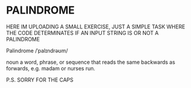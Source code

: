 # PALINDROME
HERE IM UPLOADING A SMALL EXERCISE, JUST A SIMPLE TASK WHERE THE CODE DETERMINATES IF AN INPUT STRING IS OR NOT A PALINDROME

Palindrome
/ˈpalɪndrəʊm/

noun
a word, phrase, or sequence that reads the same backwards as forwards, e.g. madam or nurses run.

P.S. SORRY FOR THE CAPS 
